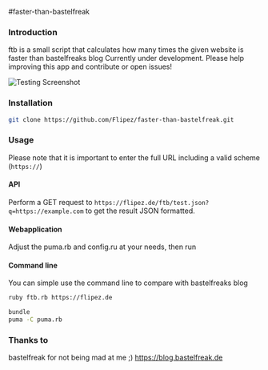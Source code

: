 #faster-than-bastelfreak

### Introduction

ftb is a small script that calculates how many times the given website is faster than bastelfreaks blog
Currently under development. Please help improving this app and contribute or open issues!

![Testing Screenshot](http://fs1.directupload.net/images/150717/pgmoxvho.png "Testing Screenshot")

### Installation

```bash
git clone https://github.com/Flipez/faster-than-bastelfreak.git
```

### Usage

Please note that it is important to enter the full URL including a valid scheme (`https://`)

#### API

Perform a GET request to `https://flipez.de/ftb/test.json?q=https://example.com` to get the result JSON formatted.

#### Webapplication

Adjust the puma.rb and config.ru at your needs, then run

#### Command line
You can simple use the command line to compare with bastelfreaks blog

```bash
ruby ftb.rb https://flipez.de
```

```bash
bundle
puma -C puma.rb
```
### Thanks to

bastelfreak for not being mad at me ;)
https://blog.bastelfreak.de

